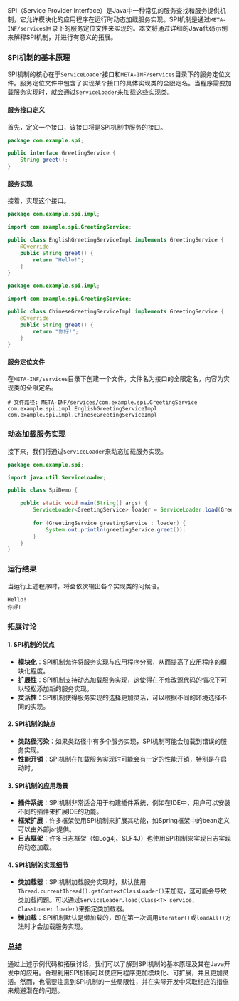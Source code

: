 SPI（Service Provider Interface）是Java中一种常见的服务查找和服务提供机制，它允许模块化的应用程序在运行时动态加载服务实现。SPI机制是通过`META-INF/services`目录下的服务定位文件来实现的。本文将通过详细的Java代码示例来解释SPI机制，并进行有意义的拓展。

### SPI机制的基本原理

SPI机制的核心在于`ServiceLoader`接口和`META-INF/services`目录下的服务定位文件。服务定位文件中包含了实现某个接口的具体实现类的全限定名。当程序需要加载服务实现时，就会通过`ServiceLoader`来加载这些实现类。

#### 服务接口定义

首先，定义一个接口，该接口将是SPI机制中服务的接口。

```java
package com.example.spi;

public interface GreetingService {
    String greet();
}
```

#### 服务实现

接着，实现这个接口。

```java
package com.example.spi.impl;

import com.example.spi.GreetingService;

public class EnglishGreetingServiceImpl implements GreetingService {
    @Override
    public String greet() {
        return "Hello!";
    }
}

package com.example.spi.impl;

import com.example.spi.GreetingService;

public class ChineseGreetingServiceImpl implements GreetingService {
    @Override
    public String greet() {
        return "你好!";
    }
}
```

#### 服务定位文件

在`META-INF/services`目录下创建一个文件，文件名为接口的全限定名，内容为实现类的全限定名。

```plaintext
# 文件路径: META-INF/services/com.example.spi.GreetingService
com.example.spi.impl.EnglishGreetingServiceImpl
com.example.spi.impl.ChineseGreetingServiceImpl
```

### 动态加载服务实现

接下来，我们将通过`ServiceLoader`来动态加载服务实现。

```java
package com.example.spi;

import java.util.ServiceLoader;

public class SpiDemo {

    public static void main(String[] args) {
        ServiceLoader<GreetingService> loader = ServiceLoader.load(GreetingService.class);
        
        for (GreetingService greetingService : loader) {
            System.out.println(greetingService.greet());
        }
    }
}
```

### 运行结果

当运行上述程序时，将会依次输出各个实现类的问候语。

```
Hello!
你好!
```

### 拓展讨论

#### 1. **SPI机制的优点**

- **模块化**：SPI机制允许将服务实现与应用程序分离，从而提高了应用程序的模块化程度。
- **扩展性**：SPI机制支持动态加载服务实现，这使得在不修改源代码的情况下可以轻松添加新的服务实现。
- **灵活性**：SPI机制使得服务实现的选择更加灵活，可以根据不同的环境选择不同的实现。

#### 2. **SPI机制的缺点**

- **类路径污染**：如果类路径中有多个服务实现，SPI机制可能会加载到错误的服务实现。
- **性能开销**：SPI机制在加载服务实现时可能会有一定的性能开销，特别是在启动时。

#### 3. **SPI机制的应用场景**

- **插件系统**：SPI机制非常适合用于构建插件系统，例如在IDE中，用户可以安装不同的插件来扩展IDE的功能。
- **框架扩展**：许多框架使用SPI机制来扩展其功能，如Spring框架中的bean定义可以由外部jar提供。
- **日志框架**：许多日志框架（如Log4j、SLF4J）也使用SPI机制来实现日志实现的动态加载。

#### 4. **SPI机制的实现细节**

- **类加载器**：SPI机制加载服务实现时，默认使用`Thread.currentThread().getContextClassLoader()`来加载，这可能会导致类加载问题。可以通过`ServiceLoader.load(Class<T> service, ClassLoader loader)`来指定类加载器。
- **懒加载**：SPI机制默认是懒加载的，即在第一次调用`iterator()`或`loadAll()`方法时才会加载服务实现。

### 总结

通过上述示例代码和拓展讨论，我们可以了解到SPI机制的基本原理及其在Java开发中的应用。合理利用SPI机制可以使应用程序更加模块化、可扩展，并且更加灵活。然而，也需要注意到SPI机制的一些局限性，并在实际开发中采取相应的措施来规避潜在的问题。
